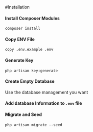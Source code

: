 #Installation

#### Install Composer Modules
```
composer install
```

#### Copy ENV File

```
copy .env.example .env
```

#### Generate Key

```
php artisan key:generate
```

#### Create Empty Database

Use the database management you want

#### Add database Information to  ```.env``` file

#### Migrate and Seed

```
php artisan migrate --seed
```

